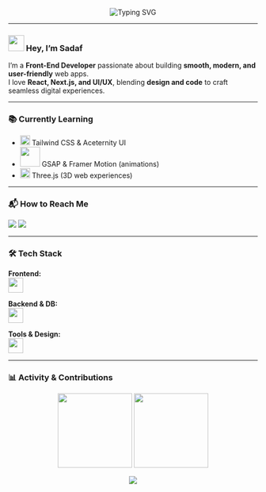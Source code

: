 <!-- Banner -->
<p align="center">
  <img src="https://readme-typing-svg.demolab.com?font=Fira+Code&size=28&duration=3000&pause=1000&color=63BA0B&center=true&vCenter=true&width=600&lines=Hi+I'm+Sadaf+Nemani;Front-End+Developer;React+%7C+Next.js+%7C+TypeScript;Passionate+about+UI%2FUX+%26+Animations" alt="Typing SVG" />
</p>


---

### <img src="https://media.giphy.com/media/hvRJCLFzcasrR4ia7z/giphy.gif" width="32"/> Hey, I’m Sadaf 
I’m a **Front-End Developer** passionate about building **smooth, modern, and user-friendly** web apps.  
I love **React, Next.js, and UI/UX**, blending **design and code** to craft seamless digital experiences.

---
### 📚 Currently Learning
- <img src="https://skillicons.dev/icons?i=tailwind" width="20"/> Tailwind CSS & Aceternity UI  
- <img src="https://go-skill-icons.vercel.app/api/icons?i=gsap,framer" width="40"/> GSAP & Framer Motion (animations)  
- <img src="https://skillicons.dev/icons?i=threejs" width="20"/> Three.js (3D web experiences)
---
### 📬 How to Reach Me  
<a href="mailto:sedefnemani@gmail.com"><img src="https://img.shields.io/badge/Email-D14836?style=for-the-badge&logo=gmail&logoColor=white"/></a>
<a href="https://linkedin.com/in/sadaf-nemani-59b839291"><img src="https://img.shields.io/badge/LinkedIn-0A66C2?style=for-the-badge&logo=linkedin&logoColor=white"/></a>
<!--<a href="https://yourportfolio.com"><img src="https://img.shields.io/badge/Portfolio-9146FF?style=for-the-badge&logo=vercel&logoColor=white"/></a>-->
---
### 🛠️ Tech Stack

**Frontend:**  
<img src="https://skillicons.dev/icons?i=html,css,js,ts,react,next,tailwind" height=30/>  

**Backend & DB:**  
<img src="https://skillicons.dev/icons?i=php,mysql,express,nodejs" height=30/>  

**Tools & Design:**  
<img src="https://skillicons.dev/icons?i=git,figma,wordpress" height=30/>  
<!--
## 🚀 Featured Projects

### 🌐 [Portfolio Website](https://github.com/username/portfolio)
A sleek and animated personal portfolio built with **Next.js** and **Framer Motion**.  
![Next.js](https://img.shields.io/badge/Next.js-000000?style=for-the-badge&logo=next.js) 
![React](https://img.shields.io/badge/React-20232A?style=for-the-badge&logo=react) 
![TailwindCSS](https://img.shields.io/badge/TailwindCSS-38B2AC?style=for-the-badge&logo=tailwind-css)  

---

### 📊 [Dashboard UI](https://github.com/username/dashboard-ui)
An interactive and responsive admin dashboard with charts & animations.  
![TypeScript](https://img.shields.io/badge/TypeScript-3178C6?style=for-the-badge&logo=typescript) 
![React](https://img.shields.io/badge/React-20232A?style=for-the-badge&logo=react) 
![Recharts](https://img.shields.io/badge/Recharts-FF6384?style=for-the-badge&logo=recharts)  

---

### 🎨 [3D Landing Page](https://github.com/username/3d-landing)
Immersive landing page powered by **Three.js** + **GSAP animations**.  
![Three.js](https://img.shields.io/badge/Three.js-black?style=for-the-badge&logo=three.js) 
![GSAP](https://img.shields.io/badge/GSAP-88CE02?style=for-the-badge&logo=greensock) 
-->
---
### 📊 Activity & Contributions  
<p align="center">
  <img src="https://github-readme-stats.vercel.app/api?username=sadafnemani&show_icons=true&theme=vue-dark&title_color=63BA0B&icon_color=63BA0B&hide_border=true" height="150"/>
  <img src="https://github-readme-streak-stats.herokuapp.com/?user=sadafnemani&theme=vue-dark&ring=63BA0B&fire=63BA0B&currStreakLabel=63BA0B&hide_border=true" height="150"/>
</p>

<p align="center">
  <img src="https://github-readme-stats.vercel.app/api/top-langs/?username=sadafnemani&layout=compact&theme=vue-dark&hide_border=true&langs_count=6" />
</p>
